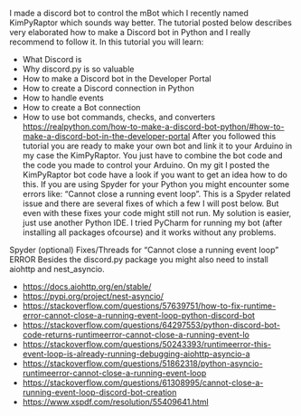 I made a discord bot to control the mBot which I recently named KimPyRaptor which sounds way better. The tutorial posted below describes very elaborated how to make a Discord bot in Python and I really recommend to follow it. In this tutorial you will learn:
- What Discord is
- Why discord.py is so valuable
- How to make a Discord bot in the Developer Portal
- How to create a Discord connection in Python
- How to handle events
- How to create a Bot connection
- How to use bot commands, checks, and converters
https://realpython.com/how-to-make-a-discord-bot-python/#how-to-make-a-discord-bot-in-the-developer-portal 
After you followed this tutorial you are ready to make your own bot and link it to your Arduino in my case the KimPyRaptor. You just have to combine the bot code and the code you made to control your Arduino. On my git I posted the KimPyRaptor bot code have a look if you want to get an idea how to do this. 
If you are using Spyder for your Python you might encounter some errors like: “Cannot close a running event loop”. This is a Spyder related issue and there are several fixes of which a few I will post below. But even with these fixes your code might still not run. My solution is easier, just use another Python IDE. I tried PyCharm for running my bot (after installing all packages ofcourse) and it works without any problems.
 
Spyder (optional) Fixes/Threads for “Cannot close a running event loop” ERROR
Besides the discord.py package you might also need to install aiohttp and nest_asyncio.
- https://docs.aiohttp.org/en/stable/ 
- https://pypi.org/project/nest-asyncio/
- https://stackoverflow.com/questions/57639751/how-to-fix-runtime-error-cannot-close-a-running-event-loop-python-discord-bot 
- https://stackoverflow.com/questions/64297553/python-discord-bot-code-returns-runtimeerror-cannot-close-a-running-event-lo 
- https://stackoverflow.com/questions/50243393/runtimeerror-this-event-loop-is-already-running-debugging-aiohttp-asyncio-a 
- https://stackoverflow.com/questions/51862318/python-asyncio-runtimeerror-cannot-close-a-running-event-loop 
- https://stackoverflow.com/questions/61308995/cannot-close-a-running-event-loop-discord-bot-creation 
- https://www.xspdf.com/resolution/55409641.html 
